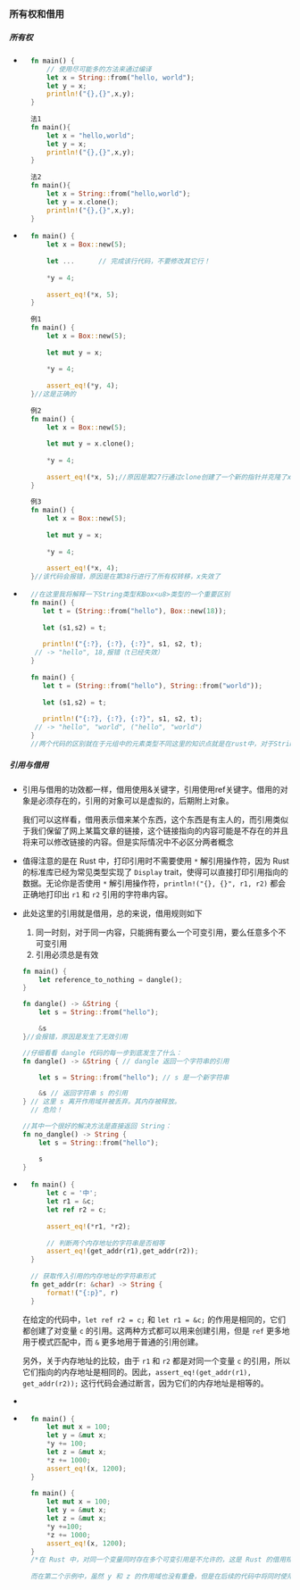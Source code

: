 ### 所有权和借用



##### 所有权

- ```rust
	fn main() {
	    // 使用尽可能多的方法来通过编译
	    let x = String::from("hello, world");
	    let y = x;
	    println!("{},{}",x,y);
	}
	
	法1
	fn main(){
	    let x = "hello,world";
	    let y = x;
	    println!("{},{}",x,y);
	}
	
	法2
	fn main(){
	    let x = String::from("hello,world");
	    let y = x.clone();
	    println!("{},{}",x,y);
	}
	```

- ```rust
	fn main() {
	    let x = Box::new(5);
	    
	    let ...      // 完成该行代码，不要修改其它行！
	    
	    *y = 4;
	    
	    assert_eq!(*x, 5);
	}
	
	例1
	fn main() {
	    let x = Box::new(5);
	    
	    let mut y = x;
	    
	    *y = 4;
	    
	    assert_eq!(*y, 4);
	}//这是正确的
	
	例2
	fn main() {
	    let x = Box::new(5);
	    
	    let mut y = x.clone();
	    
	    *y = 4;
	    
	    assert_eq!(*x, 5);//原因是第27行通过clone创建了一个新的指针并克隆了x的值，所以y与x并未指向同一地址
	}
	
	例3
	fn main() {
	    let x = Box::new(5);
	    
	    let mut y = x;
	    
	    *y = 4;
	    
	    assert_eq!(*x, 4);
	}//该代码会报错，原因是在第38行进行了所有权转移，x失效了
	```

- ```rust
	//在这里我将解释一下String类型和Box<u8>类型的一个重要区别
	fn main() {
	   let t = (String::from("hello"), Box::new(18));
	    
	   let (s1,s2) = t;
	
	   println!("{:?}, {:?}, {:?}", s1, s2, t); 
	 // -> "hello", 18,报错（t已经失效）
	}
	
	fn main() {
	   let t = (String::from("hello"), String::from("world"));
	
	   let (s1,s2) = t;
	
	   println!("{:?}, {:?}, {:?}", s1, s2, t); 
	 // -> "hello", "world", ("hello", "world")
	}
	//两个代码的区别就在于元组中的元素类型不同这里的知识点就是在rust中，对于String类型来说，当它被赋值给另一个变量、作为函数参数传递或者作为结构体成员时，它的所有权都会发生转移。但是，如果在解构结构体时，结构体中的元素类型实现了 Copy trait，那么在解构时就不会涉及所有权的转移。而Box<u8>类型在赋值、传递参数或者解构 Box<u8> 类型时，均会涉及所有权的转移。这就是两者的区别。
	```



##### 引用与借用

- 引用与借用的功效都一样，借用使用&关键字，引用使用ref关键字。借用的对象是必须存在的，引用的对象可以是虚拟的，后期附上对象。

	我们可以这样看，借用表示借来某个东西，这个东西是有主人的，而引用类似于我们保留了网上某篇文章的链接，这个链接指向的内容可能是不存在的并且将来可以修改链接的内容。但是实际情况中不必区分两者概念

- 值得注意的是在 Rust 中，打印引用时不需要使用 `*` 解引用操作符，因为 Rust 的标准库已经为常见类型实现了 `Display` trait，使得可以直接打印引用指向的数据。无论你是否使用 `*` 解引用操作符，`println!("{}, {}", r1, r2)` 都会正确地打印出 `r1` 和 `r2` 引用的字符串内容。

- 此处这里的引用就是借用，总的来说，借用规则如下

	1. 同一时刻，对于同一内容，只能拥有要么一个可变引用，要么任意多个不可变引用
	2. 引用必须总是有效

	```rust
	fn main() {
	    let reference_to_nothing = dangle();
	}
	
	fn dangle() -> &String {
	    let s = String::from("hello");
	
	    &s
	}//会报错，原因是发生了无效引用
	
	//仔细看看 dangle 代码的每一步到底发生了什么：
	fn dangle() -> &String { // dangle 返回一个字符串的引用
	
	    let s = String::from("hello"); // s 是一个新字符串
	
	    &s // 返回字符串 s 的引用
	} // 这里 s 离开作用域并被丢弃。其内存被释放。
	  // 危险！
	
	//其中一个很好的解决方法是直接返回 String：
	fn no_dangle() -> String {
	    let s = String::from("hello");
	
	    s
	}
	```

	

- ```rust
	fn main() {
	    let c = '中';
	    let r1 = &c;
	    let ref r2 = c;
	
	    assert_eq!(*r1, *r2);
	    
	    // 判断两个内存地址的字符串是否相等
	    assert_eq!(get_addr(r1),get_addr(r2));
	}
	
	// 获取传入引用的内存地址的字符串形式
	fn get_addr(r: &char) -> String {
	    format!("{:p}", r)
	}
	```

	在给定的代码中，`let ref r2 = c;` 和 `let r1 = &c;` 的作用是相同的，它们都创建了对变量 `c` 的引用。这两种方式都可以用来创建引用，但是 `ref` 更多地用于模式匹配中，而 `&` 更多地用于普通的引用创建。

	另外，关于内存地址的比较，由于 `r1` 和 `r2` 都是对同一个变量 `c` 的引用，所以它们指向的内存地址是相同的。因此，`assert_eq!(get_addr(r1), get_addr(r2));` 这行代码会通过断言，因为它们的内存地址是相等的。

- 

- ```rust
	fn main() {
	    let mut x = 100;
	    let y = &mut x;
	    *y += 100;
	    let z = &mut x;
	    *z += 1000;
	    assert_eq!(x, 1200);
	}
	
	fn main() {
	    let mut x = 100;
	    let y = &mut x;
	    let z = &mut x;
	    *y +=100;
	    *z += 1000;
	    assert_eq!(x, 1200);
	}
	/*在 Rust 中，对同一个变量同时存在多个可变引用是不允许的，这是 Rust 的借用规则所限制的。在第一个示例中，由于 y 和 z 的作用域没有重叠，它们分别持有了对 x 的独立可变引用，因此代码能够编译并运行。
	
	而在第二个示例中，虽然 y 和 z 的作用域也没有重叠，但是在后续的代码中将同时使用 *y += 100; 和 *z += 1000; 来修改同一个变量 x。这违反了 Rust 的借用规则，因为在同一时间只能有一个可变引用，而将 y 和 z 分开赋值并不改变它们指向的是同一个变量的事实。*/
	```

